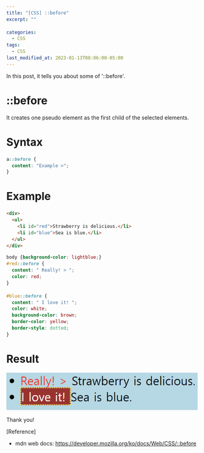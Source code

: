 ```yaml
---
title: "[CSS] ::before"
excerpt: ""

categories:
  - CSS
tags:
  - CSS
last_modified_at: 2023-01-13T08:06:00-05:00
---
```


In this post, it tells you about some of '&#58;&#58;before'.

# &#58;&#58;before

It creates one pseudo element as the first child of the selected elements.

# Syntax

```css
a::before {
  content: "Example >";
}
```

# Example

```html
<div>
  <ul>
    <li id="red">Strawberry is delicious.</li>
    <li id="blue">Sea is blue.</li>
  </ul>
</div>
```

```css
body {background-color: lightblue;}
#red::before {
  content: " Really! > ";
  color: red;
}

#blue::before {
  content: " I love it! ";
  color: white;
  background-color: brown;
  border-color: yellow;
  border-style: dotted;
}
```

# Result

![css-before-ex](/assets/img/css-before-ex.PNG)

Thank you!

[Reference]

- mdn web docs: <https://developer.mozilla.org/ko/docs/Web/CSS/::before>
